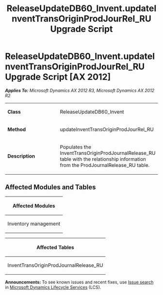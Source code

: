﻿---
title: ReleaseUpdateDB60_Invent.updateInventTransOriginProdJourRel_RU Upgrade Script
TOCTitle: ReleaseUpdateDB60_Invent.updateInventTransOriginProdJourRel_RU Upgrade Script
ms:assetid: 2526b891-97b8-fe79-9ac9-ba49daa4e99e
ms:mtpsurl: https://msdn.microsoft.com/en-us/library/JJ685019(v=AX.60)
ms:contentKeyID: 49707219
ms.date: 05/18/2015
mtps_version: v=AX.60
---

# ReleaseUpdateDB60\_Invent.updateInventTransOriginProdJourRel\_RU Upgrade Script [AX 2012]


_**Applies To:** Microsoft Dynamics AX 2012 R3, Microsoft Dynamics AX 2012 R2_

<table>
<colgroup>
<col style="width: 50%" />
<col style="width: 50%" />
</colgroup>
<tbody>
<tr class="odd">
<td><p><strong>Class</strong></p></td>
<td><p>ReleaseUpdateDB60_Invent</p></td>
</tr>
<tr class="even">
<td><p><strong>Method</strong></p></td>
<td><p>updateInventTransOriginProdJourRel_RU</p></td>
</tr>
<tr class="odd">
<td><p><strong>Description</strong></p></td>
<td><p>Populates the InventTransOriginProdJournalRelease_RU table with the relationship information from the ProdJournalRelease_RU table.</p></td>
</tr>
</tbody>
</table>


## Affected Modules and Tables

<table>
<colgroup>
<col style="width: 100%" />
</colgroup>
<thead>
<tr class="header">
<th><p>Affected Modules</p></th>
</tr>
</thead>
<tbody>
<tr class="odd">
<td><p>Inventory management</p></td>
</tr>
</tbody>
</table>


<table>
<colgroup>
<col style="width: 100%" />
</colgroup>
<thead>
<tr class="header">
<th><p>Affected Tables</p></th>
</tr>
</thead>
<tbody>
<tr class="odd">
<td><p>InventTransOriginProdJournalRelease_RU</p></td>
</tr>
</tbody>
</table>

  
**Announcements:** To see known issues and recent fixes, use [Issue search](http://go.microsoft.com/fwlink/?linkid=389258) in [Microsoft Dynamics Lifecycle Services](http://go.microsoft.com/fwlink/?linkid=306505) (LCS).

